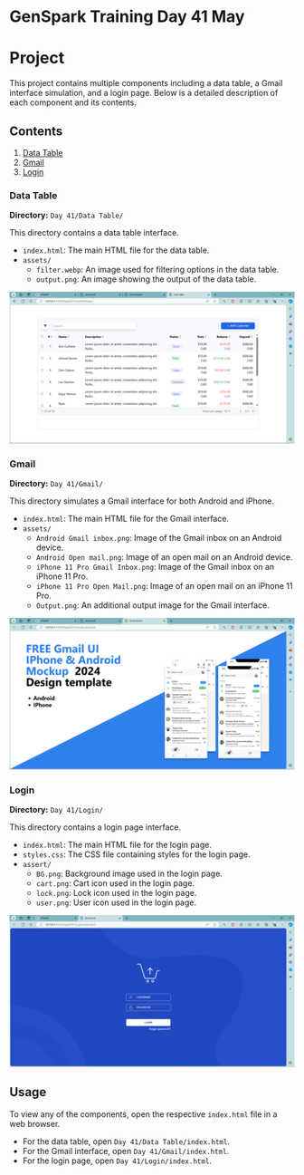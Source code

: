 # GenSpark Training Day 41 May

# Project

This project contains multiple components including a data table, a Gmail interface simulation, and a login page. Below is a detailed description of each component and its contents.

## Contents

1. [Data Table](#data-table)
2. [Gmail](#gmail)
3. [Login](#login)

### Data Table

**Directory:** `Day 41/Data Table/`

This directory contains a data table interface.

- `index.html`: The main HTML file for the data table.
- `assets/`
  - `filter.webp`: An image used for filtering options in the data table.
  - `output.png`: An image showing the output of the data table.

![Data Table](https://github.com/kaxxsh/GenSpark/blob/main/Results/Day%2041/Table.png)

### Gmail

**Directory:** `Day 41/Gmail/`

This directory simulates a Gmail interface for both Android and iPhone.

- `index.html`: The main HTML file for the Gmail interface.
- `assets/`
  - `Android Gmail inbox.png`: Image of the Gmail inbox on an Android device.
  - `Android Open mail.png`: Image of an open mail on an Android device.
  - `iPhone 11 Pro Gmail Inbox.png`: Image of the Gmail inbox on an iPhone 11 Pro.
  - `iPhone 11 Pro Open Mail.png`: Image of an open mail on an iPhone 11 Pro.
  - `Output.png`: An additional output image for the Gmail interface.


![Gmail](https://github.com/kaxxsh/GenSpark/blob/main/Results/Day%2041/Email.png)

### Login

**Directory:** `Day 41/Login/`

This directory contains a login page interface.

- `index.html`: The main HTML file for the login page.
- `styles.css`: The CSS file containing styles for the login page.
- `assert/`
  - `BG.png`: Background image used in the login page.
  - `cart.png`: Cart icon used in the login page.
  - `lock.png`: Lock icon used in the login page.
  - `user.png`: User icon used in the login page.

![Login](https://github.com/kaxxsh/GenSpark/blob/main/Results/Day%2041/Login.png)

## Usage

To view any of the components, open the respective `index.html` file in a web browser.

- For the data table, open `Day 41/Data Table/index.html`.
- For the Gmail interface, open `Day 41/Gmail/index.html`.
- For the login page, open `Day 41/Login/index.html`.

